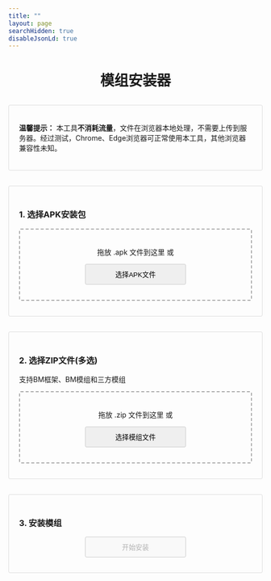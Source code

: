 ```yaml
---
title: ""
layout: page
searchHidden: true
disableJsonLd: true
---
```


<style>
  h1 {
    text-align: center;
    margin-bottom: 30px;
  }
  .section {
    margin-bottom: 30px;
    padding: 20px;
    border: 1px solid #ddd;
    border-radius: 3px;
  }
  .drop-zone {
    border: 2px dashed #aaa;
    padding: 20px;
    text-align: center;
    margin: 10px 0;
    cursor: pointer;
    border-radius: 3px;
  }
  .drop-zone.drag-over {
    border-color: #666;
  }
  .section button {
    border: 1px solid #ccc;
    border-radius: 5px;
    padding: 10px; /* 可去掉左右固定padding，避免与width冲突 */
    margin: 10px auto;
    border-radius: 3px;
    cursor: pointer;
    display: block;
    width: 200px; /* 固定宽度，根据需求调整数值 */
  }
  .section button:hover {
    transform: translateY(-1px);
    box-shadow: 0 2px 8px #666;
  }

  .file-info {
      margin: 10px 0;
      padding: 10px;
      border: 1px solid #ddd;
      border-radius: 3px;
      white-space: nowrap; /* 保持一行不换行 */
      overflow-x: auto; /* 允许横向滑动 */
  }

  .progress-container {
    margin: 10px 0;
    display: none;
  }
  .progress-bar {
    height: 5px;
    border: 1px solid #666;
    border-radius: 3px;
    overflow: hidden;
  }
  
  .progress-fill {
    height: 100%;
    width: 0%;
    transition: width 0.3s;
    background-color: #4cd964; /* 进度填充色（绿色示例） */
  }

  .error {
    color: red;
    margin: 10px 0;
    display: none;
  }
  .file-list {
    margin: 10px 0;
    max-height: 200px;
    overflow-y: auto;
    border: 1px solid #ddd;
    padding: 10px;
  }
  .file-item {
    padding: 5px;
    border-bottom: 1px solid #eee;
  }
  .file-item:last-child {
    border-bottom: none;
  }
</style>


<h1><i class="bi bi-android2"></i> 模组安装器 </h1>

<div class="section reminder">
    <p><strong>温馨提示：</strong> 本工具<strong>不消耗流量</strong>，文件在浏览器本地处理，不需要上传到服务器。经过测试，Chrome、Edge浏览器可正常使用本工具，其他浏览器兼容性未知。</p>
</div>

<div class="section">
    <h3>1. 选择APK安装包</h3>
    <div id="apkDropZone" class="drop-zone">
        <p>拖放 .apk 文件到这里 或</p>
        <button id="apkBrowseBtn">选择APK文件</button>
        <input type="file" id="apkFileInput" accept=".apk" style="display: none;">
    </div>
    <div id="apkFileInfo" class="file-info" style="display: none;"></div>
    <div id="apkError" class="error"></div>
</div>

<div class="section">
    <h3>2. 选择ZIP文件(多选)</h3>
    <p class="note">支持BM框架、BM模组和三方模组</p>
    <div id="modsDropZone" class="drop-zone">
        <p>拖放 .zip 文件到这里 或</p>
        <button id="modsBrowseBtn">选择模组文件</button>
        <input type="file" id="modsFileInput" accept=".zip" multiple style="display: none;">
    </div>
    <div id="modsFileList" class="file-list" style="display: none;"></div>
    <div id="modsError" class="error"></div>
</div>

<div class="section">
    <h3>3. 安装模组</h3>
    <button id="installBtn" disabled>开始安装</button>
    <div id="installProgress" class="progress-container">
        <div class="progress-bar">
            <div id="installProgressFill" class="progress-fill"></div>
        </div>
        <p id="installProgressText">准备就绪</p>
    </div>
    <div id="installError" class="error"></div>
    <div id="installResult" style="display: none;">
        <button id="downloadBtn">下载修改后的APK</button>
    </div>
</div>

<script src="https://cdnjs.cloudflare.com/ajax/libs/jszip/3.10.1/jszip.min.js"></script>
<script src="https://cdnjs.cloudflare.com/ajax/libs/FileSaver.js/2.0.5/FileSaver.min.js"></script>

<script>
    document.addEventListener('DOMContentLoaded', () => {
        // 文件变量
        let apkFile = null;
        let modFiles = [];
        let modifiedApk = null;
        
        // DOM元素
        const apkDropZone = document.getElementById('apkDropZone');
        const apkFileInput = document.getElementById('apkFileInput');
        const apkBrowseBtn = document.getElementById('apkBrowseBtn');
        const apkFileInfo = document.getElementById('apkFileInfo');
        const apkError = document.getElementById('apkError');
        
        const modsDropZone = document.getElementById('modsDropZone');
        const modsFileInput = document.getElementById('modsFileInput');
        const modsBrowseBtn = document.getElementById('modsBrowseBtn');
        const modsFileList = document.getElementById('modsFileList');
        const modsError = document.getElementById('modsError');
        
        const installBtn = document.getElementById('installBtn');
        const installProgress = document.getElementById('installProgress');
        const installProgressFill = document.getElementById('installProgressFill');
        const installProgressText = document.getElementById('installProgressText');
        const installError = document.getElementById('installError');
        const installResult = document.getElementById('installResult');
        const downloadBtn = document.getElementById('downloadBtn');
        
        // 初始化拖放区域
        initDropZone(apkDropZone, apkFileInput, handleApkFile);
        initDropZone(modsDropZone, modsFileInput, handleModFiles);
        
        // 浏览按钮事件
        apkBrowseBtn.addEventListener('click', () => apkFileInput.click());
        modsBrowseBtn.addEventListener('click', () => modsFileInput.click());
        
        // 文件选择事件
        apkFileInput.addEventListener('change', (e) => {
            if (e.target.files.length > 0) handleApkFile(e.target.files[0]);
        });
        
        modsFileInput.addEventListener('change', (e) => {
            if (e.target.files.length > 0) handleModFiles(Array.from(e.target.files));
        });
        
        // 安装按钮事件
        installBtn.addEventListener('click', async () => {
            await installMods();
        });
        
        // 下载按钮事件
        downloadBtn.addEventListener('click', () => {
            if (modifiedApk) {
                // const filename = apkFile.name.replace(/\.apk$/i, '_modded.apk');
                // 先移除文件名中可能存在的 _xxxxx 后缀（假设是下划线+任意字符的结尾）
                // 再替换 .apk 为 _modded_时间戳.apk
                const filename = apkFile.name
                  .replace(/_.*?(?=\.apk$)/i, '') // 移除 .apk 前的 _xxxxx 部分
                  .replace(/\.apk$/i, `_${Date.now()}.apk`); // 加上时间戳

                const blob = new Blob([modifiedApk], { type: 'application/vnd.android.package-archive' });
                saveAs(blob, filename);
            }
        });
        
        // 处理APK文件
        function handleApkFile(file) {
            if (!file.name.toLowerCase().endsWith('.apk')) {
                showError(apkError, '请选择有效的APK文件');
                return;
            }
            apkError.style.display = 'none';
            apkFile = file;
            apkFileInfo.innerHTML = `<i class="bi bi-android2">${file.name} (${formatFileSize(file.size)})`;
            apkFileInfo.style.display = 'block';
            checkReadyState();
        }
        
        // 处理模组文件（包括框架文件）
        function handleModFiles(files) {
            modsError.style.display = 'none';
            
            // 更宽松的过滤规则
            modFiles = files.filter(file => 
                file.name.match(/\.zip/i) &&  // 接受所有ZIP文件
                !file.name.match(/\.smali$/i) // 排除明显的非模组文件
            );
            
            if (modFiles.length === 0) {
                showError(modsError, '未找到有效的ZIP模组文件');
                return;
            }
            
            modsFileList.innerHTML = '';
            modFiles.forEach(file => {
                const fileItem = document.createElement('div');
                fileItem.className = 'file-item';
                
                // 识别文件类型
                let modType = 'unknown';
                let icon = '❓';
                
                if (file.name.match(/BM\d{3}\.zip/i)) {
                    modType = 'BM模组';
                    icon = '<i class="bi bi-puzzle">';
                } else if (file.name.match(/BM\d+\.\d+\.\d+\(.*\)\.zip/i)) {
                    modType = 'BM框架';
                    icon = '<i class="bi bi-cpu"></i>';
                } else {
                    modType = '其他模组';
                    icon = '<i class="bi bi-box-seam">';
                }
                
                fileItem.innerHTML = `${icon} <strong>${modType}</strong>: ${file.name} (${formatFileSize(file.size)})`;
                modsFileList.appendChild(fileItem);
            });
            modsFileList.style.display = 'block';
            checkReadyState();
        }
        
        // 检查是否准备好安装
        function checkReadyState() {
            installBtn.disabled = !(apkFile && modFiles.length > 0);
        }
        
        // 安装模组核心逻辑
        async function installMods() {
            installError.style.display = 'none';
            installProgress.style.display = 'block';
            installProgressText.textContent = '准备安装...';
            installProgressFill.style.width = '0%';
            
            try {
                // 资产存储
                const allAssets = new Map();
                const modCounters = {
                    framework: 0,
                    bmxxx: 0,
                    thirdParty: 0
                };
                
                // 解压APK
                installProgressText.textContent = '正在解析APK...';
                installProgressFill.style.width = '10%';
                
                const apkArrayBuffer = await readFileAsArrayBuffer(apkFile);
                const apkZip = await JSZip.loadAsync(apkArrayBuffer);
                const originalAssetsCount = Object.keys(apkZip.files)
                    .filter(filename => filename.startsWith('assets/'))
                    .length;
                
                // 处理所有模组文件
                installProgressText.textContent = '正在安装模组...';
                
                let processed = 0;
                for (const modFile of modFiles) {
                    const progress = 10 + (processed / modFiles.length) * 40;
                    installProgressFill.style.width = `${progress}%`;
                    
                    // 更新进度文本
                    installProgressText.textContent = `正在处理: ${modFile.name} (${processed+1}/${modFiles.length})`;
                    
                    // 处理模组文件
                    const result = await processModFile(modFile, allAssets, modCounters);
                    processed++;
                    
                    if (!result) {
                        console.warn(`跳过不支持的模组: ${modFile.name}`);
                    }
                }
                
                // 将模组资产添加到APK
                installProgressText.textContent = '正在合并到APK...';
                installProgressFill.style.width = '50%';
                
                for (const [path, data] of allAssets) {
                    apkZip.file(path, data);
                }
                
                // 生成配置文件
                installProgressText.textContent = '生成配置文件...';
                installProgressFill.style.width = '55%';
                await generateBmmodsLua(apkZip);
                
                // 生成修改后的APK
                installProgressText.textContent = '正在生成APK...';
                installProgressFill.style.width = '60%';
                
                modifiedApk = await apkZip.generateAsync({ type: 'blob' }, (metadata) => {
                    if (metadata.percent) {
                    const progress = 60 + (metadata.percent / 100) * 40;
                        installProgressFill.style.width = `${progress}%`;
                    }
                });
                
                // 完成提示
                installProgressFill.style.width = '100%';
                const summary = [
                    `框架: ${modCounters.framework}个`,
                    `BM模组: ${modCounters.bmxxx}个`,
                    `三方模组: ${modCounters.thirdParty}个`,
                    `总计: ${modFiles.length}个文件`
                ];
                
                installProgressText.textContent = `安装完成! 新增 ${allAssets.size} 项资源`;
                
                // 显示下载按钮
                setTimeout(() => {
                    installResult.style.display = 'block';
                    installResult.scrollIntoView({ behavior: 'smooth' });
                }, 500);

            } catch (error) {
                showError(installError, '安装失败: ' + error.message);
                console.error('完整错误信息:', error);
                installProgressText.textContent = '安装失败';
                installProgressFill.style.width = '0%';
            }
        }

        // 处理单个模组文件
        async function processModFile(modFile, assetsMap, counters) {
            try {
                const arrayBuffer = await readFileAsArrayBuffer(modFile);
                const zip = await JSZip.loadAsync(arrayBuffer);
                
                let isBMXXX = false;
                let isFramework = false;
                let isThirdParty = false;
                
                // 识别模组类型
                if (modFile.name.match(/BM\d{3}\.zip/i)) {
                    isBMXXX = true;
                    counters.bmxxx++;
                } else if (modFile.name.match(/BM\d+\.\d+\.\d+\(.*\)\.zip/i)) {
                    isFramework = true;
                    counters.framework++;
                } else {
                    isThirdParty = true;
                    counters.thirdParty++;
                }
                
                // 统一处理ADD_TO_OBB目录 - BM模组和框架
                let hasAddToObb = false;
                let hasMainLua = false;
                const addToObbFiles = new Map();
                // 首次遍历：检测目录结构特征
                for (const [path, entry] of Object.entries(zip.files)) {
                    if (entry.dir) continue;
                    
                    // 仅统一路径分隔符，保持原始大小写（不转小写）
                    const normalizedPath = path.replace(/\\/g, '/');
                    // 临时转小写用于匹配判断（忽略大小写）
                    const lowerPath = normalizedPath.toLowerCase();
                    
                    // 检测 main.lua（忽略大小写，无论在哪个目录，但原始路径不变）
                    if (lowerPath.endsWith('/main.lua')) {
                        hasMainLua = true;
                    }
                
                    // 检测 ADD_TO_OBB 目录（忽略大小写匹配目录名，原始路径不变）
                    const obbMatch = lowerPath.match(/(^|\/)add_to_obb\/(.+)/);
                    if (obbMatch) {
                        hasAddToObb = true;
                        // 从原始路径中提取相对路径（保持原始大小写）
                        // 找到原始路径中 "add_to_obb"（忽略大小写）的位置
                        const obbIndex = normalizedPath.toLowerCase().indexOf('add_to_obb/');
                        if (obbIndex !== -1) {
                            const relPath = normalizedPath.slice(obbIndex + 'add_to_obb/'.length);
                            addToObbFiles.set(`assets/${relPath}`, entry);
                        }
                    }
                }
                // 根据特征重新识别模组类型
                if (hasAddToObb) {
                    if (hasMainLua) {
                        isFramework = true;
                        counters.framework++;
                    } else {
                        isBMXXX = true;  // 标准模组
                        counters.bmxxx++;
                    }
                    
                    // 统一处理 ADD_TO_OBB 文件（路径保持原始大小写）
                    for (const [assetPath, entry] of addToObbFiles) {
                        assetsMap.set(assetPath, await entry.async('uint8array'));
                    }
                    return true;  // 标准/框架模组处理完成
                } else {
                    isThirdParty = true;
                    counters.thirdParty++;
                    // 第三方模组不处理ADD_TO_OBB，继续后续逻辑
                }


                
                // 处理三方模组
                if (isThirdParty) {
                    // 查找modinfo.lua文件
                    let modinfoFound = false;
                    for (const [path, entry] of Object.entries(zip.files)) {
                        if (entry.dir) continue;
                        
                        const normalizedPath = path.replace(/\\/g, '/');
                        if (normalizedPath.toLowerCase().endsWith('/modinfo.lua')) {
                            modinfoFound = true;
                            break;
                        }
                    }
                    
                    if (!modinfoFound) {
                        console.warn(`三方模组 ${modFile.name} 缺少 modinfo.lua 文件`);
                        return false;
                    }
                    
                    for (const [path, entry] of Object.entries(zip.files)) {
                        if (entry.dir) continue;
                        
                        const normalizedPath = path.replace(/\\/g, '/');
                        const newPath = `assets/mods/${normalizedPath}`;
                        assetsMap.set(newPath, await entry.async('uint8array'));
                    }
                    
                    return true;
                }
                
                return false;
                
            } catch (error) {
                console.error(`处理模组失败: ${modFile.name}`, error);
                throw new Error(`处理模组失败: ${modFile.name}`);
            }
        }
        
        // 生成正确的配置文件
        async function generateBmmodsLua(apkZip) {
            const modsFolder = 'assets/mods/';
            const bmmodsPath = `${modsFolder}bmmods.lua`;
            
            // 确保mods目录存在
            apkZip.folder(modsFolder);
            
            // 查找所有安装的三方模组目录
            const thirdPartyModDirs = new Set();
            
            // 统计所有assets/mods/下的第一级目录
            for (const path in apkZip.files) {
                if (apkZip.files[path].dir) continue;
                
                if (path.startsWith(modsFolder)) {
                    const parts = path.substring(modsFolder.length).split('/');
                    if (parts.length > 1) {
                        thirdPartyModDirs.add(parts[0]);
                    }
                }
            }
            
            // 生成配置文件内容
            let bmmodsContent = '-- 模组配置文件 - 自动生成\n\n';
            
            thirdPartyModDirs.forEach(modDir => {
                if (!modDir.match(/^BM\d{3}/)) { // 跳过标准BM模组
                    bmmodsContent += `Add('${modDir}')\n`;
                }
            });
            
            bmmodsContent += '\nreturn {}';
            
            // 更新APK中的配置文件
            apkZip.file(bmmodsPath, bmmodsContent);
        }

        // 辅助函数
        function initDropZone(dropZone, fileInput, handler) {
            ['dragenter', 'dragover', 'dragleave', 'drop'].forEach(eventName => {
                dropZone.addEventListener(eventName, preventDefaults, false);
            });
            
            ['dragenter', 'dragover'].forEach(eventName => {
                dropZone.addEventListener(eventName, () => {
                    dropZone.classList.add('drag-over');
                }, false);
            });
            
            ['dragleave', 'drop'].forEach(eventName => {
                dropZone.addEventListener(eventName, () => {
                    dropZone.classList.remove('drag-over');
                }, false);
            });
            
            dropZone.addEventListener('drop', (e) => {
                const dt = e.dataTransfer;
                if (dt.files.length > 0) {
                    if (fileInput.multiple) {
                        handler(Array.from(dt.files));
                    } else {
                        handler(dt.files[0]);
                    }
                }
            });
        }
        
        function preventDefaults(e) {
            e.preventDefault();
            e.stopPropagation();
        }
        
        function showError(element, message) {
            element.textContent = message;
            element.style.display = 'block';
            
            // 自动隐藏错误提示
            setTimeout(() => {
                element.style.display = 'none';
            }, 5000);
        }
        
        function formatFileSize(bytes) {
            if (bytes < 1024) return bytes + ' B';
            else if (bytes < 1048576) return (bytes / 1024).toFixed(1) + ' KB';
            else return (bytes / 1048576).toFixed(1) + ' MB';
        }
        
        function readFileAsArrayBuffer(file) {
            return new Promise((resolve, reject) => {
                const reader = new FileReader();
                reader.onload = () => resolve(reader.result);
                reader.onerror = reject;
                reader.readAsArrayBuffer(file);
            });
        }
    });
</script>
